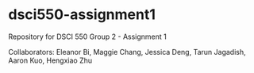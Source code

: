 # dsci550-assignment1
Repository for DSCI 550 Group 2 - Assignment 1

Collaborators: Eleanor Bi, Maggie Chang, Jessica Deng, Tarun Jagadish, Aaron Kuo, Hengxiao Zhu

